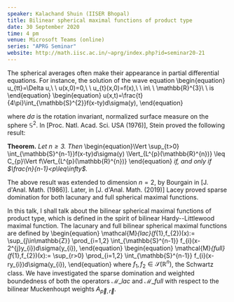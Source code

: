 ```yaml
---
speaker: Kalachand Shuin (IISER Bhopal)
title: Bilinear spherical maximal functions of product type
date: 30 September 2020
time: 4 pm
venue: Microsoft Teams (online)
series: "APRG Seminar"
website: http://math.iisc.ac.in/~aprg/index.php?id=seminar20-21
---
```


The spherical averages often make their appearance in partial differential
equations. For instance, the solution of the wave equation
\begin{equation}
u_{tt}=\Delta u,\ \ u(x,0)=0,\ \ u_{t}(x,0)=f(x),\ \ in\ \ \mathbb{R}^{3}\ \ is
\end{equation}
\begin{equation}
u(x,t)=\frac{t}{4\pi}\int_{\mathbb{S}^{2}}f(x-ty)d\sigma(y),
\end{equation}

where $d\sigma$ is the rotation invariant, normalized surface measure
on the sphere $\mathbb{S}^{2}$. In [Proc. Natl. Acad. Sci. USA (1976)],
Stein proved the following result:

**Theorem.** _Let $n \geq 3$. Then_
\begin{equation}\Vert \sup_{t>0} \int_{\mathbb{S}^{n-1}}f(x-ty)d\sigma(y) \Vert_{L^{p}(\mathbb{R}^{n})}
\leq C_{p}\Vert f\Vert_{L^{p}(\mathbb{R}^{n})}
\end{equation}
_if, and only if $\frac{n}{n-1}<p\leq\infty$._

The above result was extended to dimension $n=2$, by Bourgain in [J. d'Anal. Math. (1986)].
Later, in [J. d'Anal. Math. (2019)] Lacey proved sparse domination for both lacunary and
full spherical maximal functions.

In this talk, I shall talk about the bilinear spherical maximal functions of product type,
which is defined in the spirit of bilinear Hardy--Littlewood maximal function. The lacunary
and full bilinear spherical maximal functions are defined by
\begin{equation}
\mathcal{M}_{lac}(f_{1},f_{2})(x):= \sup_{j\in\mathbb{Z}} \prod_{i=1,2} \int_{\mathbb{S}^{n-1}}
f_{i}(x-2^{j}y_{i})d\sigma(y_{i}),
\end{equation}
\begin{equation}
\mathcal{M}_{full}(f_{1},f_{2})(x):= \sup_{r>0} \prod_{i=1,2} \int_{\mathbb{S}^{n-1}}
f_{i}(x-ry_{i})d\sigma(y_{i}),
\end{equation}
where $f_{1},f_{2}\in\mathcal{S}(\mathbb{R}^{n})$, the Schwartz class. We have investigated
the sparse domination and weighted boundedness of both the operators $\mathcal{M}\_{lac}$ and
$\mathcal{M}\_{full}$ with respect to the bilinear Muckenhoupt weights $A_{\vec{p},\vec{r}}$.

